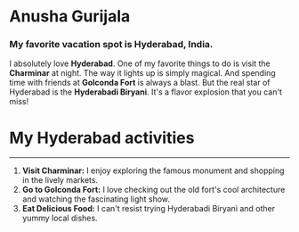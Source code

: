 # Anusha Gurijala

### My favorite vacation spot is Hyderabad, India.

I absolutely love **Hyderabad**. One of my favorite things to do is visit the **Charminar** at night. The way it lights up is simply magical. And spending time with friends at **Golconda Fort** is always a blast. But the real star of Hyderabad is the **Hyderabadi Biryani**. It's a flavor explosion that you can't miss!

# My Hyderabad activities 

---

1. **Visit Charminar:** I enjoy exploring the famous monument and shopping in the lively markets.
2. **Go to Golconda Fort:** I love checking out the old fort's cool architecture and watching the fascinating light show.
3. **Eat Delicious Food:** I can't resist trying Hyderabadi Biryani and other yummy local dishes.
